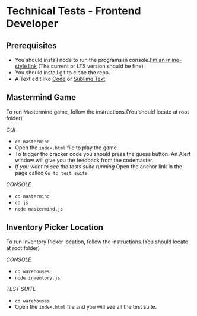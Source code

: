 # Technical Tests - Frontend Developer

## Prerequisites

* You should install node to run the programs in console.[I'm an inline-style link](https://nodejs.org/en/) (The current or LTS version should be fine)
* You should install git to clone the repo.
* A Text edit like [Code](https://code.visualstudio.com/) or [Sublime Text](https://www.sublimetext.com/)

## Mastermind Game

To run Mastermind game, follow the instructions.(You should locate at root folder)

*GUI*

* `cd mastermind` 
* Open the `index.html` file to play the game.
* To trigger the cracker code you should press the guess button. An Alert window will give you the feedback from the codemaster.
* *If you want to see the tests suite running* Open the anchor link in the page called `Go to test suite` 

*CONSOLE*

* `cd mastermind` 
* `cd js` 
* `node mastermind.js` 

## Inventory Picker Location

To run Inventory Picker location, follow the instructions.(You should locate at root folder)

*CONSOLE*

* `cd warehouses` 
* `node inventory.js` 

*TEST SUITE*

* `cd warehouses` 
* Open the `index.html` file and you will see all the test suite.

